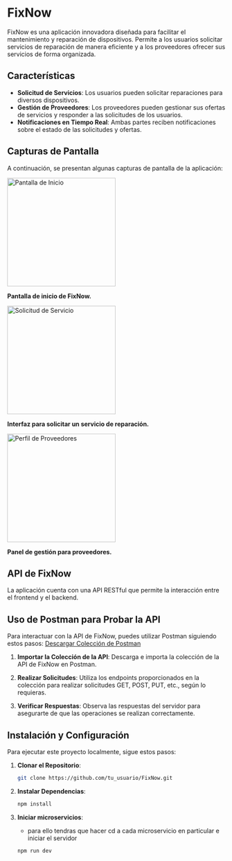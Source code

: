 # FixNow

FixNow es una aplicación innovadora diseñada para facilitar el mantenimiento y reparación de dispositivos. Permite a los usuarios solicitar servicios de reparación de manera eficiente y a los proveedores ofrecer sus servicios de forma organizada.

## Características

- **Solicitud de Servicios**: Los usuarios pueden solicitar reparaciones para diversos dispositivos.
- **Gestión de Proveedores**: Los proveedores pueden gestionar sus ofertas de servicios y responder a las solicitudes de los usuarios.
- **Notificaciones en Tiempo Real**: Ambas partes reciben notificaciones sobre el estado de las solicitudes y ofertas.

## Capturas de Pantalla

A continuación, se presentan algunas capturas de pantalla de la aplicación:

<div style="text-align: left;">
  <img src="https://i.pinimg.com/736x/a9/dc/c6/a9dcc65c025644d0776a1e313ffcb1ff.jpg" alt="Pantalla de Inicio" width="250"/>
  
  **Pantalla de inicio de FixNow.**
</div>

<div style="text-align: left;">
  <img src="https://i.pinimg.com/736x/85/c0/eb/85c0eb8a0f65833a0064c5f259503609.jpg" alt="Solicitud de Servicio" width="250"/>
  
  **Interfaz para solicitar un servicio de reparación.**
</div>

<div style="text-align: left;">
  <img src="https://i.pinimg.com/736x/32/22/c9/3222c99729f090eec3b8923b10f916b2.jpg" alt="Perfil de Proveedores" width="250"/>
  
  **Panel de gestión para proveedores.**
</div>


## API de FixNow

La aplicación cuenta con una API RESTful que permite la interacción entre el frontend y el backend.


## Uso de Postman para Probar la API

Para interactuar con la API de FixNow, puedes utilizar Postman siguiendo estos pasos:
[Descargar Colección de Postman](https://documenter.getpostman.com/view/23353289/2sAYJ3DM3N)

1. **Importar la Colección de la API**: Descarga e importa la colección de la API de FixNow en Postman.

2. **Realizar Solicitudes**: Utiliza los endpoints proporcionados en la colección para realizar solicitudes GET, POST, PUT, etc., según lo requieras.

3. **Verificar Respuestas**: Observa las respuestas del servidor para asegurarte de que las operaciones se realizan correctamente.

## Instalación y Configuración

Para ejecutar este proyecto localmente, sigue estos pasos:

1. **Clonar el Repositorio**:
   ```bash
   git clone https://github.com/tu_usuario/FixNow.git
2. **Instalar Dependencias**:
    ```bash
    npm install
    
3. **Iniciar microservicios**:
    * para ello tendras que hacer cd a cada microservicio en particular e iniciar el servidor

    ```bash
    npm run dev
